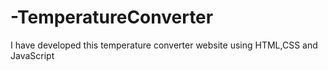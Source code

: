 # -TemperatureConverter
I have developed this temperature converter website using HTML,CSS and JavaScript
